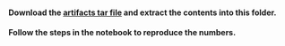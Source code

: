 #### Download the [artifacts tar file](https://drive.google.com/file/d/18Bmclr2egVgRb8EfIyk3af1mIsgZ_5ae/view?usp=sharing) and extract the contents into this folder.
#### Follow the steps in the notebook to reproduce the numbers.
